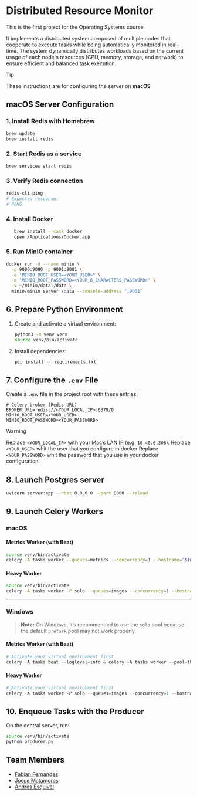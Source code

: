 # Distributed Resource Monitor
This is the first project for the Operating Systems course.

It implements a distributed system composed of multiple nodes that cooperate to execute tasks while being automatically monitored in real-time. The system dynamically distributes workloads based on the current usage of each node's resources (CPU, memory, storage, and network) to ensure efficient and balanced task execution.

> [!TIP]
> These instructions are for configuring the server on **macOS**

## macOS Server Configuration

### 1. Install Redis with Homebrew
```bash
brew update
brew install redis
```

### 2. Start Redis as a service
```bash
brew services start redis
```

### 3. Verify Redis connection
```bash
redis-cli ping
# Expected response:
# PONG
```

### 4. Install Docker
```bash 
   brew install --cask docker
   open /Applications/Docker.app
```

### 5. Run MinIO container
```bash
docker run -d --name minio \
  -p 9000:9000 -p 9001:9001 \
  -e "MINIO_ROOT_USER=<YOUR_USER>" \
  -e "MINIO_ROOT_PASSWORD=<YOUR_8_CHARACTERS_PASSWORD>" \
  -v ~/minio/data:/data \
  minio/minio server /data --console-address ":9001"
```

## 6. Prepare Python Environment
1. Create and activate a virtual environment:
   ```bash
   python3 -m venv venv
   source venv/bin/activate
   ```
2. Install dependencies:
   ```bash
   pip install -r requirements.txt
   ```

## 7. Configure the `.env` File
Create a `.env` file in the project root with these entries:
```dotenv
# Celery broker (Redis URL)
BROKER_URL=redis://<YOUR_LOCAL_IP>:6379/0
MINIO_ROOT_USER=<YOUR_USER>
MINIO_ROOT_PASSWORD=<YOUR_PASSWORD>
```
>[!WARNING]
> Replace `<YOUR_LOCAL_IP>` with your Mac’s LAN IP (e.g. `10.40.6.206`).
> Replace `<YOUR_USER>` whit the user that you configure in docker 
> Replace `<YOUR_PASSWORD>` whit the password that you use in your docker configuration 

## 8. Launch Postgres server  
```bash
uvicorn server:app --host 0.0.0.0 --port 8000 --reload
```

## 9. Launch Celery Workers

### macOS

#### Metrics Worker (with Beat)
```bash
source venv/bin/activate
celery -A tasks worker --queues=metrics --concurrency=1 --hostname="$(whoami)@%h" -B --loglevel=info
```

#### Heavy Worker
```bash
source venv/bin/activate
celery -A tasks worker -P solo --queues=images --concurrency=1 --hostname="worker@%h" --loglevel=info
```

---

### Windows

> **Note:** On Windows, it’s recommended to use the `solo` pool because the default `prefork` pool may not work properly.

#### Metrics Worker (with Beat)
```powershell
# Activate your virtual environment first
celery -A tasks beat --loglevel=info & celery -A tasks worker --pool=threads --concurrency=1 --queues=metrics --hostname="$(whoami)@%h" --loglevel=info
```

#### Heavy Worker
```powershell
# Activate your virtual environment first
celery -A tasks worker -P solo --queues=images --concurrency=1 --hostname="heavy@%h" --loglevel=info
```

## 10. Enqueue Tasks with the Producer
On the central server, run:
```bash
source venv/bin/activate
python producer.py
```

## Team Members
- [Fabian Fernandez](https://github.com/FabsCR)
- [Josue Matamoros](https://github.com/JosueMatamoros)
- [Andres Esquivel](https://github.com/AndresEsquivelG)